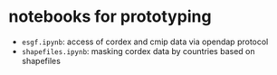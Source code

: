 # notebooks for prototyping

* `esgf.ipynb`: access of cordex and cmip data via opendap protocol
* `shapefiles.ipynb`: masking cordex data by countries based on shapefiles
